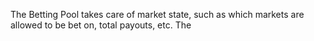 The Betting Pool takes care of market state, such as which markets are allowed to be bet on, total payouts, etc. The 